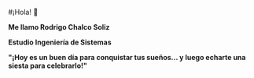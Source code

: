 #¡Hola! 👋

**Me llamo Rodrigo Chalco Soliz**

**Estudio Ingeniería de Sistemas**   

**"¡Hoy es un buen día para conquistar tus sueños... y luego echarte una siesta para celebrarlo!"**


<!--
**RodrigoChalco/RodrigoChalco** is a ✨ _special_ ✨ repository because its `README.md` (this file) appears on your GitHub profile.

Here are some ideas to get you started:

- 🔭 I’m currently working on ...
- 🌱 I’m currently learning ...
- 👯 I’m looking to collaborate on ...
- 🤔 I’m looking for help with ...
- 💬 Ask me about ...
- 📫 How to reach me: ...
- 😄 Pronouns: ...
- ⚡ Fun fact: ...
-->
